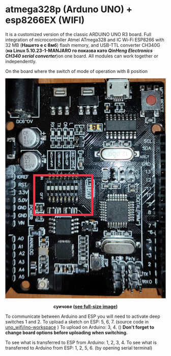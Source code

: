 # atmega328p (Arduno UNO) + esp8266EX (WIFI)



It is a customized version of the classic ARDUINO UNO R3 board. Full integration of microcontroller Atmel ATmega328 and IC Wi-Fi ESP8266 with 32 MB (__Нашето е с 8мб__) flash memory, and USB-TTL converter CH340G (__на Linux 5.10.23-1-MANJARO го показва като *QinHeng Electronics CH340 serial converter*__)on one board. All modules can work together or independently.



On the board where the switch of mode of operation with 8 position



**<p style="text-align: center;"> ![eight_switch.jpg](../../assets/images/uno_wifi/eight_switch.jpg) </p>** **<p style="text-align: center;"> суичове (<a href="../../assets/images/uno_wifi/eight_switch.jpg">see full-size image</a>) </p>**

To communicate between Arduino and ESP you will need to activate deep switches 1 and 2.
To upload a sketch on ESP: 5, 6, 7. (source code in [uno_wifi/ino-workspace](https://github.com/46265z/IoT-dev-setup/tree/main/devices/uno_wifi/ino-workspace) )
To upload on Arduino: 3, 4. ()
**Don't forget to change board options before uploading when switching.**

To see what is transferred to ESP from Arduino: 1, 2, 3, 4.
To see what is transferred to Arduino from ESP: 1, 2, 5, 6.
(by opening serial terminal)